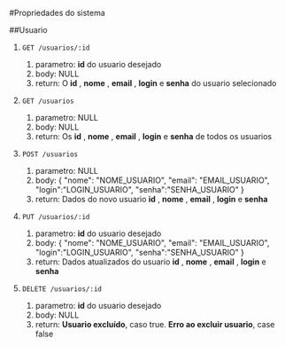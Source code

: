 #Propriedades do sistema


##Usuario


1.  `GET /usuarios/:id`
    1. parametro: **id** do usuario desejado
    2. body: NULL
    3. return: O **id** , **nome** , **email** , **login** e **senha** do usuario selecionado

2.  `GET /usuarios`
    1. parametro: NULL
    2. body: NULL
    3. return: Os **id** , **nome** , **email** , **login** e **senha** de todos os usuarios

3.  `POST /usuarios`
    1. parametro: NULL
    2. body: { "nome": "NOME_USUARIO", "email": "EMAIL_USUARIO", "login":"LOGIN_USUARIO", "senha":"SENHA_USUARIO" }
    3. return: Dados do novo usuario **id** , **nome** , **email** , **login** e **senha**

4.  `PUT /usuarios/:id`
    1. parametro: **id** do usuario desejado
    2. body: { "nome": "NOME_USUARIO", "email": "EMAIL_USUARIO", "login":"LOGIN_USUARIO", "senha":"SENHA_USUARIO" }
    3. return: Dados atualizados do usuario **id** , **nome** , **email** , **login** e **senha**

5.  `DELETE /usuarios/:id`
    1. parametro: **id** do usuario desejado
    2. body: NULL
    3. return: **Usuario excluído**, caso true. **Erro ao excluir usuario**, case false